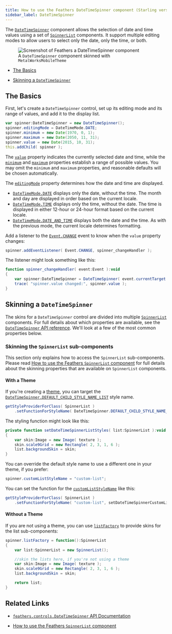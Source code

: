 ```yaml
---
title: How to use the Feathers DateTimeSpinner component (Starling version)
sidebar_label: DateTimeSpinner
---
```


The [`DateTimeSpinner`](/api-reference/feathers/controls/DateTimeSpinner.html) component allows the selection of date and time values using a set of [`SpinnerList`](./spinner-list.md) components. It support multiple editing modes to allow users to select only the date, only the time, or both.

<figure>
<img src="/learn/as3-starling/images/date-time-spinner.png" srcset="/learn/as3-starling/images/date-time-spinner@2x.png 2x" alt="Screenshot of Feathers a DateTimeSpinner component" />
<figcaption>A <code>DateTimeSpinner</code> component skinned with <code>MetalWorksMobileTheme</code></figcaption>
</figure>

- [The Basics](#the-basics)

- [Skinning a `DateTimeSpinner`](#skinning-a-datetimespinner)

## The Basics

First, let's create a `DateTimeSpinner` control, set up its editing mode and its range of values, and add it to the display list.

```actionscript
var spinner:DateTimeSpinner = new DateTimeSpinner();
spinner.editingMode = DateTimeMode.DATE;
spinner.minimum = new Date(1970, 0, 1);
spinner.maximum = new Date(2050, 11, 31);
spinner.value = new Date(2015, 10, 31);
this.addChild( spinner );
```

The [`value`](/api-reference/feathers/controls/DateTimeSpinner.html#value) property indicates the currently selected date and time, while the [`minimum`](/api-reference/feathers/controls/DateTimeSpinner.html#minimum) and [`maximum`](/api-reference/feathers/controls/DateTimeSpinner.html#maximum) properties establish a range of possible values. You may omit the `minimum` and `maximum` properties, and reasonable defaults will be chosen automatically.

The [`editingMode`](/api-reference/feathers/controls/DateTimeSpinner.html#editingMode) property determines how the date and time are displayed.

- [`DateTimeMode.DATE`](/api-reference/feathers/controls/DateTimeMode.html#DATE) displays only the date, without the time. The month and day are displayed in order based on the current locale.
- [`DateTimeMode.TIME`](/api-reference/feathers/controls/DateTimeMode.html#TIME) displays only the time, without the date. The time is displayed in either 12-hour or 24-hour format based on the current locale.
- [`DateTimeMode.DATE_AND_TIME`](/api-reference/feathers/controls/DateTimeMode.html#DATE_AND_TIME) displays both the date and the time. As with the previous mode, the current locale determines formatting.

Add a listener to the [`Event.CHANGE`](/api-reference/feathers/controls/DateTimeSpinner.html#event:change) event to know when the `value` property changes:

```actionscript
spinner.addEventListener( Event.CHANGE, spinner_changeHandler );
```

The listener might look something like this:

```actionscript
function spinner_changeHandler( event:Event ):void
{
    var spinner:DateTimeSpinner = DateTimeSpinner( event.currentTarget );
    trace( "spinner.value changed:", spinner.value );
}
```

## Skinning a `DateTimeSpinner`

The skins for a `DateTimeSpinner` control are divided into multiple [`SpinnerList`](./spinner-list.md) components. For full details about which properties are available, see the [`DateTimeSpinner` API reference](/api-reference/feathers/controls/DateTimeSpinner.html). We'll look at a few of the most common properties below.

### Skinning the `SpinnerList` sub-components

This section only explains how to access the `SpinnerList` sub-components. Please read [How to use the Feathers `SpinnerList` component](./spinner-list.md) for full details about the skinning properties that are available on `SpinnerList` components.

#### With a Theme

If you're creating a [theme](./themes.md), you can target the [`DateTimeSpinner.DEFAULT_CHILD_STYLE_NAME_LIST`](/api-reference/feathers/controls/DateTimeSpinner.html#DEFAULT_CHILD_STYLE_NAME_LIST) style name.

```actionscript
getStyleProviderForClass( SpinnerList )
    .setFunctionForStyleName( DateTimeSpinner.DEFAULT_CHILD_STYLE_NAME_LIST, setDateTimeSpinnerListStyles );
```

The styling function might look like this:

```actionscript
private function setDateTimeSpinnerListStyles( list:SpinnerList ):void
{
	var skin:Image = new Image( texture );
	skin.scale9Grid = new Rectangle( 2, 3, 1, 6 );
    list.backgroundSkin = skin;
}
```

You can override the default style name to use a different one in your theme, if you prefer:

```actionscript
spinner.customListStyleName = "custom-list";
```

You can set the function for the [`customListStyleName`](/api-reference/feathers/controls/DateTimeSpinner.html#customListStyleName) like this:

```actionscript
getStyleProviderForClass( SpinnerList )
    .setFunctionForStyleName( "custom-list", setDateTimeSpinnerCustomListStyles );
```

#### Without a Theme

If you are not using a theme, you can use [`listFactory`](/api-reference/feathers/controls/DateTimeSpinner.html#listFactory) to provide skins for the list sub-components:

```actionscript
spinner.listFactory = function():SpinnerList
{
    var list:SpinnerList = new SpinnerList();

    //skin the lists here, if you're not using a theme
	var skin:Image = new Image( texture );
	skin.scale9Grid = new Rectangle( 2, 3, 1, 6 );
    list.backgroundSkin = skin;

    return list;
}
```

## Related Links

- [`feathers.controls.DateTimeSpinner` API Documentation](/api-reference/feathers/controls/DateTimeSpinner.html)

- [How to use the Feathers `SpinnerList` component](./spinner-list.md)
